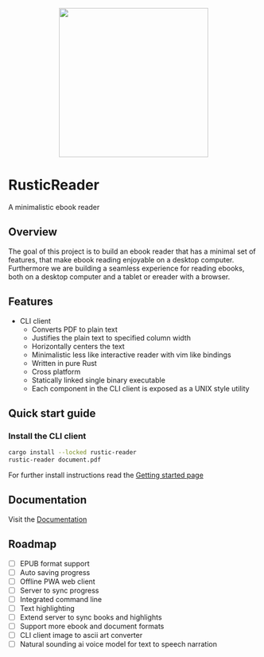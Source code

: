 <p align="center">
  <a href="https://github.com/kruserr/rustic-reader" target="_blank">
    <img width="300" src="https://raw.githubusercontent.com/kruserr/rustic-reader/main/assets/logo/logo.svg">
  </a>
</p>

# RusticReader
A minimalistic ebook reader

## Overview
The goal of this project is to build an ebook reader that has a minimal set of features, that make ebook reading enjoyable on a desktop computer.
Furthermore we are building a seamless experience for reading ebooks, both on a desktop computer and a tablet or ereader with a browser.

## Features
- CLI client
  - Converts PDF to plain text
  - Justifies the plain text to specified column width
  - Horizontally centers the text
  - Minimalistic less like interactive reader with vim like bindings
  - Written in pure Rust
  - Cross platform
  - Statically linked single binary executable
  - Each component in the CLI client is exposed as a UNIX style utility

## Quick start guide
### Install the CLI client
```sh
cargo install --locked rustic-reader
rustic-reader document.pdf
```

For further install instructions read the [Getting started page](docs/pages/getting-started.md)

## Documentation
Visit the [Documentation](docs/README.md)

## Roadmap
- [ ] EPUB format support
- [ ] Auto saving progress
- [ ] Offline PWA web client
- [ ] Server to sync progress
- [ ] Integrated command line
- [ ] Text highlighting
- [ ] Extend server to sync books and highlights
- [ ] Support more ebook and document formats
- [ ] CLI client image to ascii art converter
- [ ] Natural sounding ai voice model for text to speech narration
